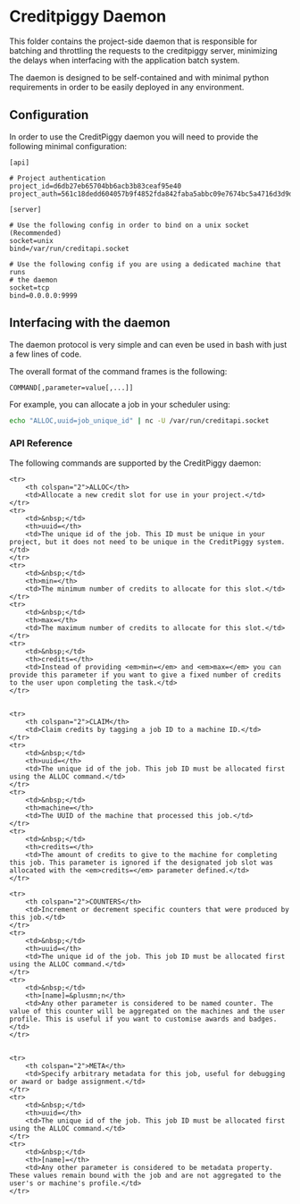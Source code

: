 
# Creditpiggy Daemon

This folder contains the project-side daemon that is responsible for batching and throttling the requests to the creditpiggy server, minimizing the delays when interfacing with the application batch system.

The daemon is designed to be self-contained and with minimal python requirements in order to be easily deployed in any environment.

## Configuration

In order to use the CreditPiggy daemon you will need to provide the following minimal configuration:

```ApacheConf
[api]

# Project authentication 
project_id=d6db27eb65704bb6acb3b83ceaf95e40
project_auth=561c18dedd604057b9f4852fda842faba5abbc09e7674bc5a4716d3d9d3a236f

[server]

# Use the following config in order to bind on a unix socket (Recommended)
socket=unix
bind=/var/run/creditapi.socket

# Use the following config if you are using a dedicated machine that runs
# the daemon
socket=tcp
bind=0.0.0.0:9999
```

## Interfacing with the daemon

The daemon protocol is very simple and can even be used in bash with just a few lines of code.

The overall format of the command frames is the following:

```
COMMAND[,parameter=value[,...]]
```

For example, you can allocate a job in your scheduler using:

```bash
echo "ALLOC,uuid=job_unique_id" | nc -U /var/run/creditapi.socket
```

### API Reference

The following commands are supported by the CreditPiggy daemon:

<table>

    <tr>
        <th colspan="2">ALLOC</th>
        <td>Allocate a new credit slot for use in your project.</td>
    </tr>
    <tr>
        <td>&nbsp;</td>
        <th>uuid=</th>
        <td>The unique id of the job. This ID must be unique in your project, but it does not need to be unique in the CreditPiggy system.</td>
    </tr>
    <tr>
        <td>&nbsp;</td>
        <th>min=</th>
        <td>The minimum number of credits to allocate for this slot.</td>
    </tr>
    <tr>
        <td>&nbsp;</td>
        <th>max=</th>
        <td>The maximum number of credits to allocate for this slot.</td>
    </tr>
    <tr>
        <td>&nbsp;</td>
        <th>credits=</th>
        <td>Instead of providing <em>min=</em> and <em>max=</em> you can provide this parameter if you want to give a fixed number of credits to the user upon completing the task.</td>
    </tr>


    <tr>
        <th colspan="2">CLAIM</th>
        <td>Claim credits by tagging a job ID to a machine ID.</td>
    </tr>
    <tr>
        <td>&nbsp;</td>
        <th>uuid=</th>
        <td>The unique id of the job. This job ID must be allocated first using the ALLOC command.</td>
    </tr>
    <tr>
        <td>&nbsp;</td>
        <th>machine=</th>
        <td>The UUID of the machine that processed this job.</td>
    </tr>
    <tr>
        <td>&nbsp;</td>
        <th>credits=</th>
        <td>The amount of credits to give to the machine for completing this job. This parameter is ignored if the designated job slot was allocated with the <em>credits=</em> parameter defined.</td>
    </tr>

    <tr>
        <th colspan="2">COUNTERS</th>
        <td>Increment or decrement specific counters that were produced by this job.</td>
    </tr>
    <tr>
        <td>&nbsp;</td>
        <th>uuid=</th>
        <td>The unique id of the job. This job ID must be allocated first using the ALLOC command.</td>
    </tr>
    <tr>
        <td>&nbsp;</td>
        <th>[name]=&plusmn;n</th>
        <td>Any other parameter is considered to be named counter. The value of this counter will be aggregated on the machines and the user profile. This is useful if you want to customise awards and badges.</td>
    </tr>


    <tr>
        <th colspan="2">META</th>
        <td>Specify arbitrary metadata for this job, useful for debugging or award or badge assignment.</td>
    </tr>
    <tr>
        <td>&nbsp;</td>
        <th>uuid=</th>
        <td>The unique id of the job. This job ID must be allocated first using the ALLOC command.</td>
    </tr>
    <tr>
        <td>&nbsp;</td>
        <th>[name]=</th>
        <td>Any other parameter is considered to be metadata property. These values remain bound with the job and are not aggregated to the user's or machine's profile.</td>
    </tr>

</table>


